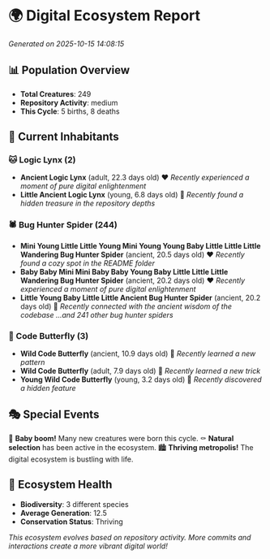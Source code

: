 # 🌍 Digital Ecosystem Report
*Generated on 2025-10-15 14:08:15*

## 📊 Population Overview
- **Total Creatures**: 249
- **Repository Activity**: medium
- **This Cycle**: 5 births, 8 deaths

## 👥 Current Inhabitants

### 🐱 Logic Lynx (2)
- **Ancient Logic Lynx** (adult, 22.3 days old) ❤️
  *Recently experienced a moment of pure digital enlightenment*
- **Little Ancient Logic Lynx** (young, 6.8 days old) 💚
  *Recently found a hidden treasure in the repository depths*

### 🕷️ Bug Hunter Spider (244)
- **Mini Young Little Little Young Mini Young Young Baby Little Little Little Wandering Bug Hunter Spider** (ancient, 20.5 days old) ❤️
  *Recently found a cozy spot in the README folder*
- **Baby Baby Mini Mini Baby Baby Young Baby Little Little Little Wandering Bug Hunter Spider** (ancient, 20.2 days old) ❤️
  *Recently experienced a moment of pure digital enlightenment*
- **Little Young Baby Little Little Ancient Bug Hunter Spider** (ancient, 20.2 days old) 💛
  *Recently connected with the ancient wisdom of the codebase*
  *...and 241 other bug hunter spiders*

### 🦋 Code Butterfly (3)
- **Wild Code Butterfly** (ancient, 10.9 days old) 💛
  *Recently learned a new pattern*
- **Wild Code Butterfly** (adult, 7.9 days old) 💛
  *Recently learned a new trick*
- **Young Wild Code Butterfly** (young, 3.2 days old) 💚
  *Recently discovered a hidden feature*

## 🎭 Special Events

🎉 **Baby boom!** Many new creatures were born this cycle.
⚰️ **Natural selection** has been active in the ecosystem.
🏙️ **Thriving metropolis!** The digital ecosystem is bustling with life.

## 🔬 Ecosystem Health
- **Biodiversity**: 3 different species
- **Average Generation**: 12.5
- **Conservation Status**: Thriving

*This ecosystem evolves based on repository activity. More commits and interactions create a more vibrant digital world!*